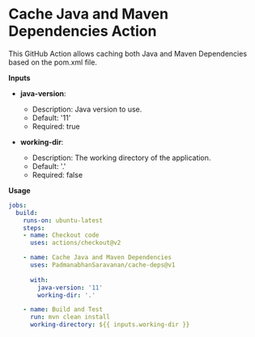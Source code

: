 # Cache Java and Maven Dependencies Action

This GitHub Action allows caching both Java and Maven Dependencies based on the pom.xml file.

**Inputs**

* **java-version**:

  * Description: Java version to use.
  * Default: '11'
  * Required: true

* **working-dir**:

  * Description: The working directory of the application.
  * Default: '.'
  * Required: false
  
**Usage**

```yaml
jobs:
  build:
    runs-on: ubuntu-latest
    steps:
    - name: Checkout code
      uses: actions/checkout@v2

    - name: Cache Java and Maven Dependencies
      uses: PadmanabhanSaravanan/cache-deps@v1
            
      with:
        java-version: '11'
        working-dir: '.'

    - name: Build and Test
      run: mvn clean install
      working-directory: ${{ inputs.working-dir }}
```

